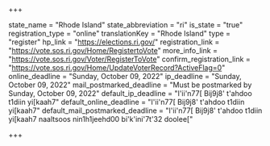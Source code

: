 +++

state_name = "Rhode Island"
state_abbreviation = "ri"
is_state = "true"
registration_type = "online"
translationKey = "Rhode Island"
type = "register"
hp_link = "https://elections.ri.gov/"
registration_link = "https://vote.sos.ri.gov/Home/RegistertoVote"
more_info_link = "https://vote.sos.ri.gov/Voter/RegisterToVote"
confirm_registration_link = "https://vote.sos.ri.gov/Home/UpdateVoterRecord?ActiveFlag=0"
online_deadline = "Sunday, October 09, 2022"
ip_deadline = "Sunday, October 09, 2022"
mail_postmarked_deadline = "Must be postmarked by Sunday, October 09, 2022"
default_ip_deadline = "I'ii'n77[ Bij9j8' t'ahdoo t1diin yi[kaah7"
default_online_deadline = "I'ii'n77[ Bij9j8' t'ahdoo t1diin yi[kaah7"
default_mail_postmarked_deadline = "I'ii'n77[ Bij9j8' t'ahdoo t1diin yi[kaah7 naaltsoos nin1h1jeehd00 bi'k'ini'7t'32 doolee["

+++